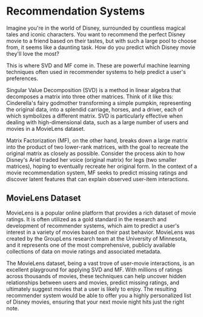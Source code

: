 

# Recommendation Systems
Imagine you're in the world of Disney, surrounded by countless magical tales and iconic characters. You want to recommend the perfect Disney movie to a friend based on their tastes, but with such a large pool to choose from, it seems like a daunting task. How do you predict which Disney movie they'll love the most?

This is where SVD and MF come in. These are powerful machine learning techniques often used in recommender systems to help predict a user's preferences.

Singular Value Decomposition (SVD) is a method in linear algebra that decomposes a matrix into three other matrices. Think of it like this: Cinderella's fairy godmother transforming a simple pumpkin, representing the original data, into a splendid carriage, horses, and a driver, each of which symbolizes a different matrix. SVD is particularly effective when dealing with high-dimensional data, such as a large number of users and movies in a MovieLens dataset.

Matrix Factorization (MF), on the other hand, breaks down a large matrix into the product of two lower-rank matrices, with the goal to recreate the original matrix as closely as possible. Consider the process akin to how Disney's Ariel traded her voice (original matrix) for legs (two smaller matrices), hoping to eventually recreate her original form. In the context of a movie recommendation system, MF seeks to predict missing ratings and discover latent features that can explain observed user-item interactions.

## MovieLens Dataset
MovieLens is a popular online platform that provides a rich dataset of movie ratings. It is often utilized as a gold standard in the research and development of recommender systems, which aim to predict a user's interest in a variety of movies based on their past behavior. MovieLens was created by the GroupLens research team at the University of Minnesota, and it represents one of the most comprehensive, publicly available collections of data on movie ratings and associated metadata.

The MovieLens dataset, being a vast trove of user-movie interactions, is an excellent playground for applying SVD and MF. With millions of ratings across thousands of movies, these techniques can help uncover hidden relationships between users and movies, predict missing ratings, and ultimately suggest movies that a user is likely to enjoy. The resulting recommender system would be able to offer you a highly personalized list of Disney movies, ensuring that your next movie night hits just the right note.